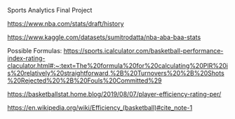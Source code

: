 Sports Analytics Final Project

https://www.nba.com/stats/draft/history

https://www.kaggle.com/datasets/sumitrodatta/nba-aba-baa-stats

Possible Formulas:
https://sports.icalculator.com/basketball-performance-index-rating-claculator.html#:~:text=The%20formula%20for%20calculating%20PIR%20is%20relatively%20straightforward,%2B%20Turnovers%20%2B%20Shots%20Rejected%20%2B%20Fouls%20Committed%29

https://basketballstat.home.blog/2019/08/07/player-efficiency-rating-per/

https://en.wikipedia.org/wiki/Efficiency_(basketball)#cite_note-1
